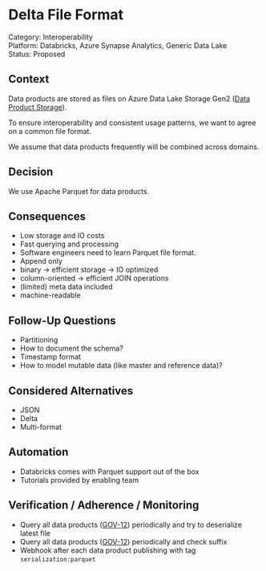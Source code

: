 # Delta File Format

Category: Interoperability  
Platform: Databricks, Azure Synapse Analytics, Generic Data Lake  
Status: Proposed  

## Context

Data products are stored as files on Azure Data Lake Storage Gen2 ([Data Product Storage](../../architecture-decisions/data-platform/azure-adls-as-storage-for-data-products.md)).

To ensure interoperability and consistent usage patterns, we want to agree on a common file format.

We assume that data products frequently will be combined across domains.

## Decision

We use Apache Parquet for data products.

## Consequences

- Low storage and IO costs
- Fast querying and processing
- Software engineers need to learn Parquet file format.
- Append only
- binary ->  efficient storage -> IO optimized
- column-oriented -> efficient JOIN operations
- (limited) meta data included
- machine-readable

## Follow-Up Questions

- Partitioning
- How to document the schema?
- Timestamp format
- How to model mutable data (like master and reference data)?

## Considered Alternatives

- JSON
- Delta
- Multi-format

## Automation

- Databricks comes with Parquet support out of the box
- Tutorials provided by enabling team

## Verification / Adherence / Monitoring

- Query all data products ([GOV-12](datacatalog.md)) periodically and try to deserialize latest file
- Query all data products ([GOV-12](datacatalog.md)) periodically and check suffix
- Webhook after each data product publishing with tag `serialization:parquet`